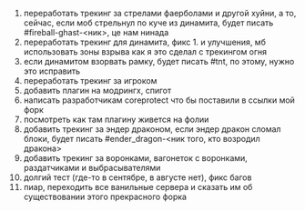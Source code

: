 1. переработать трекинг за стрелами фаерболами и другой хуйни, а то, сейчас, если моб стрельнул по куче из динамита, будет писать #fireball-ghast-<ник>, це нам нинада
2. переработать трекинг для динамита, фикс 1. и улучшения, мб использовать зоны взрыва как я это сделал с трекингом огня
3. если динамитом взорвать рамку, будет писать #tnt, по этому, нужно это исправить
4. переработать трекинг за игроком
5. добавить плагин на модрингх, спигот
6. написать разработчикам coreprotect что бы поставили в ссылки мой форк
7. посмотреть как там плагину живется на фолии
8. добавить трекинг за эндер драконом, если эндер дракон сломал блоки, будет писать #ender_dragon-<ник того, кто возродил дракона>
9. добавить трекинг за воронками, вагонеток с воронками, раздатчиками и выбрасывателями
10. долгий тест (где-то в сентябре, в августе нет), фикс багов
11. пиар, переходить все ванильные сервера и сказать им об существовании этого прекрасного форка
